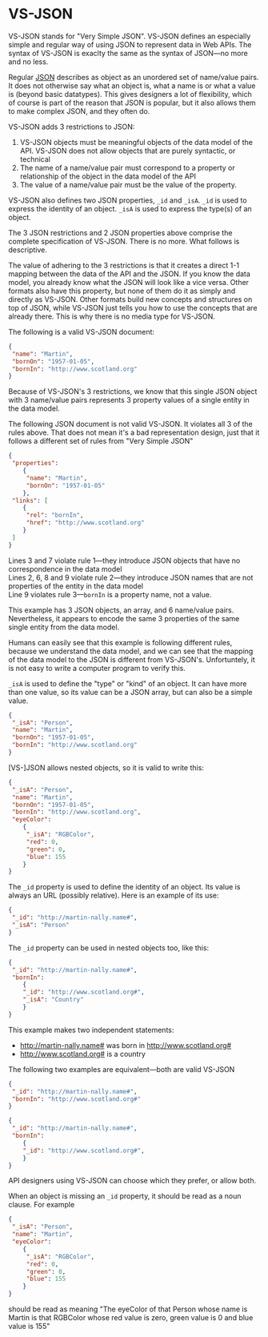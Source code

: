 # VS-JSON

VS-JSON stands for "Very Simple JSON". 
VS-JSON defines an especially simple and regular way of using JSON to represent data in Web APIs. 
The syntax of VS-JSON is exaclty the same as the syntax of JSON—no more and no less.

Regular [JSON](http://www.json.org/) describes as object as an unordered set of name/value pairs. 
It does not otherwise say what an object is, what a name is or what a value is (beyond basic datatypes).
This gives designers a lot of flexibility, which
of course is part of the reason that JSON is popular, but it also allows them to make complex JSON, and they often do. 

VS-JSON adds 3 restrictions to JSON:

1. VS-JSON objects must be meaningful objects of the data model of the API. VS-JSON does not allow 
   objects that are purely syntactic, or technical
2. The name of a name/value pair must correspond to a property or relationship of the object in the data model
   of the API
3. The value of a name/value pair must be the value of the property.

VS-JSON also defines two JSON properties, `_id` and `_isA`. `_id` is used to express the identity of an object. `_isA` is used to
express the type(s) of an object.

The 3 JSON restrictions and 2 JSON properties above comprise the complete specification of VS-JSON. There is no more. What follows
is descriptive.

The value of adhering to the 3 restrictions is that it creates a direct 1-1 mapping between the data of the API and the JSON.
If you know the data model, you already know what the JSON will look like a vice versa. Other formats also have this property,
but none of them do it as simply and directly as VS-JSON. Other formats build new concepts and structures on top of JSON, 
while VS-JSON just tells you how to use the concepts that are already there. This is why there is no media type for VS-JSON.

The following is a valid VS-JSON document:
```JSON
{
 "name": "Martin",
 "bornOn": "1957-01-05",
 "bornIn": "http://www.scotland.org"
}
```
Because of VS-JSON's 3 restrictions, we know that this single JSON object with 3 name/value pairs represents 3 property values of a single entity in the data model.

The following JSON document is not valid VS-JSON. It violates all 3 of the rules above. That does not mean it's a bad
representation design, just that it follows a different set of rules from "Very Simple JSON"
```JSON
{
 "properties": 
    {
     "name": "Martin",
     "bornOn": "1957-01-05"
    },
 "links": [
    {
     "rel": "bornIn",
     "href": "http://www.scotland.org"
    } 
 ]
}
```

Lines 3 and 7 violate rule 1—they introduce JSON objects that have no correspondence in the data model  
Lines 2, 6, 8 and 9 violate rule 2—they introduce JSON names that are not properties of the entity in the data model  
Line 9 violates rule 3—`bornIn` is a property name, not a value.

This example has 3 JSON objects, an array, and 6 name/value pairs. Nevertheless, it appears to encode the same 3 properties
of the same single entity from the data model.

Humans can easily see that this example is following different rules, because we understand the data model, and we 
can see that the mapping of the data model to the JSON is different from VS-JSON's. Unfortuntely, it is not easy to
write a computer program to verify this. 

`_isA` is used to define the "type" or "kind" of an object.
It can have more than one value, so its value can be a JSON array, but can also be a simple value.
```JSON
{
 "_isA": "Person",
 "name": "Martin",
 "bornOn": "1957-01-05",
 "bornIn": "http://www.scotland.org"
}
```

[VS-]JSON allows nested objects, so it is valid to write this:
```JSON
{
 "_isA": "Person",
 "name": "Martin",
 "bornOn": "1957-01-05",
 "bornIn": "http://www.scotland.org",
 "eyeColor": 
    {
     "_isA": "RGBColor",
     "red": 0,
     "green": 0,
     "blue": 155
    }
}
```

The `_id` property is used to define the identity of an object. Its value is always an URL (possibly relative).
Here is an example of its use:

```JSON
{
 "_id": "http://martin-nally.name#",
 "_isA": "Person"
}
```

The `_id` property can be used in nested objects too, like this:
```JSON
{
 "_id": "http://martin-nally.name#",
 "bornIn": 
    {
    "_id": "http://www.scotland.org#",
    "_isA": "Country"
    }
}
```
This example makes two independent statements:
* http://martin-nally.name# was born in http://www.scotland.org#
* http://www.scotland.org# is a country

The following two examples are equivalent—both are valid VS-JSON
```JSON
{
 "_id": "http://martin-nally.name#",
 "bornIn": "http://www.scotland.org#"
}
```
```JSON
{
 "_id": "http://martin-nally.name#",
 "bornIn": 
    {
    "_id": "http://www.scotland.org#",
    }
}
```
API designers using VS-JSON can choose which they prefer, or allow both.

When an object is missing an `_id` property, it should be read as a noun clause. For example

```JSON
{
 "_isA": "Person",
 "name": "Martin",
 "eyeColor": 
    {
     "_isA": "RGBColor",
     "red": 0,
     "green": 0,
     "blue": 155
    }
}
```
should be read as meaning
"The eyeColor of that Person whose name is Martin is that RGBColor whose red value is zero, green value is 0 and blue value is 155"